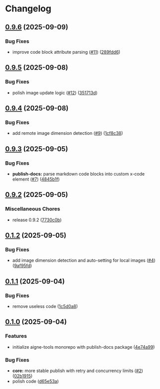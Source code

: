 # Changelog

## [0.9.6](https://github.com/AIGNE-io/aigne-tools/compare/aigne-tools-v0.9.5...aigne-tools-v0.9.6) (2025-09-09)


### Bug Fixes

* improve code block attribute parsing ([#11](https://github.com/AIGNE-io/aigne-tools/issues/11)) ([289fdd6](https://github.com/AIGNE-io/aigne-tools/commit/289fdd6cc34f2d57720c42c22ee1bb4093495442))

## [0.9.5](https://github.com/AIGNE-io/aigne-tools/compare/aigne-tools-v0.9.4...aigne-tools-v0.9.5) (2025-09-08)


### Bug Fixes

* polish image update logic ([#12](https://github.com/AIGNE-io/aigne-tools/issues/12)) ([351713d](https://github.com/AIGNE-io/aigne-tools/commit/351713dadbf3272c7d3fd14c8410ac58174d71d5))

## [0.9.4](https://github.com/AIGNE-io/aigne-tools/compare/aigne-tools-v0.9.3...aigne-tools-v0.9.4) (2025-09-08)


### Bug Fixes

* add remote image dimension detection ([#9](https://github.com/AIGNE-io/aigne-tools/issues/9)) ([1cf8c38](https://github.com/AIGNE-io/aigne-tools/commit/1cf8c3893c0942d02f7272aee54caf007fd2f690))

## [0.9.3](https://github.com/AIGNE-io/aigne-tools/compare/aigne-tools-v0.9.2...aigne-tools-v0.9.3) (2025-09-05)


### Bug Fixes

* **publish-docs:** parse markdown code blocks into custom x-code element ([#7](https://github.com/AIGNE-io/aigne-tools/issues/7)) ([4845b1f](https://github.com/AIGNE-io/aigne-tools/commit/4845b1f80a9390d69a39dbe2f8c2603f20df40b0))

## [0.9.2](https://github.com/AIGNE-io/aigne-tools/compare/aigne-tools-v0.1.2...aigne-tools-v0.9.2) (2025-09-05)


### Miscellaneous Chores

* release 0.9.2 ([7730c0b](https://github.com/AIGNE-io/aigne-tools/commit/7730c0ba7d6bf8594241d6412d2fb1e9ce1f1d7a))

## [0.1.2](https://github.com/AIGNE-io/aigne-tools/compare/aigne-tools-v0.1.1...aigne-tools-v0.1.2) (2025-09-05)


### Bug Fixes

* add image dimension detection and  auto-setting for local images ([#4](https://github.com/AIGNE-io/aigne-tools/issues/4)) ([9af95fd](https://github.com/AIGNE-io/aigne-tools/commit/9af95fd0d68a348d7e441402fe460b6a0c158808))

## [0.1.1](https://github.com/AIGNE-io/aigne-tools/compare/aigne-tools-v0.1.0...aigne-tools-v0.1.1) (2025-09-04)


### Bug Fixes

* remove useless code ([1c5d0a8](https://github.com/AIGNE-io/aigne-tools/commit/1c5d0a88513a1f8e8cf7472c92286a0f0917ebc6))

## [0.1.0](https://github.com/AIGNE-io/aigne-tools/compare/aigne-tools-v0.0.1...aigne-tools-v0.1.0) (2025-09-04)


### Features

* initialize aigne-tools monorepo with publish-docs package ([4e74a99](https://github.com/AIGNE-io/aigne-tools/commit/4e74a99845f3b63e5847e58b16db7bbac54590d5))


### Bug Fixes

* **core:** more stable publish with retry and concurrency limits ([#2](https://github.com/AIGNE-io/aigne-tools/issues/2)) ([02b1915](https://github.com/AIGNE-io/aigne-tools/commit/02b19150d998175b129d0a7ab653b2f044c6ca62))
* polish code ([d65e53a](https://github.com/AIGNE-io/aigne-tools/commit/d65e53a190c708d6e6d966d14e19055fd3d9248c))
